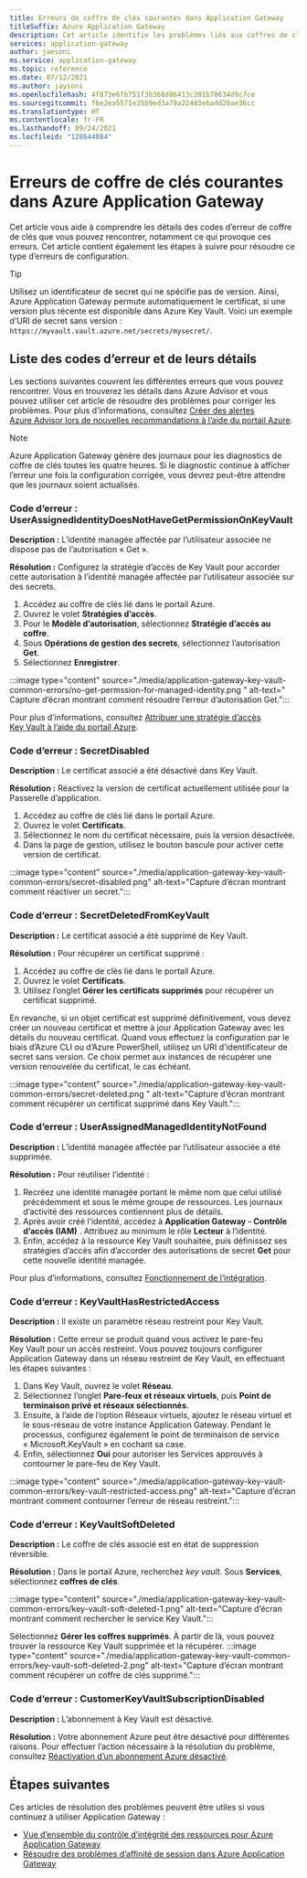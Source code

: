 ```yaml
---
title: Erreurs de coffre de clés courantes dans Application Gateway
titleSuffix: Azure Application Gateway
description: Cet article identifie les problèmes liés aux coffres de clés et vous aide à les résoudre pour le bon fonctionnement d’Application Gateway.
services: application-gateway
author: jaesoni
ms.service: application-gateway
ms.topic: reference
ms.date: 07/12/2021
ms.author: jaysoni
ms.openlocfilehash: 4f873e6fb751f3b368d86413c201b70634d9c7ce
ms.sourcegitcommit: f6e2ea5571e35b9ed3a79a22485eba4d20ae36cc
ms.translationtype: HT
ms.contentlocale: fr-FR
ms.lasthandoff: 09/24/2021
ms.locfileid: "128644084"
---
```

# <a name="common-key-vault-errors-in-azure-application-gateway"></a>Erreurs de coffre de clés courantes dans Azure Application Gateway

Cet article vous aide à comprendre les détails des codes d’erreur de coffre de clés que vous pouvez rencontrer, notamment ce qui provoque ces erreurs. Cet article contient également les étapes à suivre pour résoudre ce type d’erreurs de configuration.

> [!TIP]
> Utilisez un identificateur de secret qui ne spécifie pas de version. Ainsi, Azure Application Gateway permute automatiquement le certificat, si une version plus récente est disponible dans Azure Key Vault. Voici un exemple d’URI de secret sans version : `https://myvault.vault.azure.net/secrets/mysecret/`.

## <a name="list-of-error-codes-and-their-details"></a>Liste des codes d’erreur et de leurs détails

Les sections suivantes couvrent les différentes erreurs que vous pouvez rencontrer. Vous en trouverez les détails dans Azure Advisor et vous pouvez utiliser cet article de résoudre des problèmes pour corriger les problèmes. Pour plus d’informations, consultez [Créer des alertes Azure Advisor lors de nouvelles recommandations à l’aide du portail Azure](https://docs.microsoft.com/azure/advisor/advisor-alerts-portal).

> [!NOTE]
> Azure Application Gateway génère des journaux pour les diagnostics de coffre de clés toutes les quatre heures. Si le diagnostic continue à afficher l’erreur une fois la configuration corrigée, vous devrez peut-être attendre que les journaux soient actualisés.

[comment]: # (Code d’erreur 1)
### <a name="error-code-userassignedidentitydoesnothavegetpermissiononkeyvault"></a>Code d’erreur : UserAssignedIdentityDoesNotHaveGetPermissionOnKeyVault 

**Description :** L’identité managée affectée par l’utilisateur associée ne dispose pas de l’autorisation « Get ». 

**Résolution :** Configurez la stratégie d’accès de Key Vault pour accorder cette autorisation à l’identité managée affectée par l’utilisateur associée sur des secrets. 
1. Accédez au coffre de clés lié dans le portail Azure.
1. Ouvrez le volet **Stratégies d’accès**.
1. Pour le **Modèle d’autorisation**, sélectionnez **Stratégie d’accès au coffre**.
1. Sous **Opérations de gestion des secrets**, sélectionnez l’autorisation **Get**.
1. Sélectionnez **Enregistrer**.

:::image type="content" source="./media/application-gateway-key-vault-common-errors/no-get-permssion-for-managed-identity.png " alt-text=" Capture d’écran montrant comment résoudre l’erreur d’autorisation Get.":::

Pour plus d’informations, consultez [Attribuer une stratégie d’accès Key Vault à l’aide du portail Azure](../key-vault/general/assign-access-policy-portal.md).

[comment]: # (Code d’erreur 2)
### <a name="error-code-secretdisabled"></a>Code d’erreur : SecretDisabled 

**Description :** Le certificat associé a été désactivé dans Key Vault. 

**Résolution :** Réactivez la version de certificat actuellement utilisée pour la Passerelle d’application.
1. Accédez au coffre de clés lié dans le portail Azure.
1. Ouvrez le volet **Certificats**.
1. Sélectionnez le nom du certificat nécessaire, puis la version désactivée.
1. Dans la page de gestion, utilisez le bouton bascule pour activer cette version de certificat.

:::image type="content" source="./media/application-gateway-key-vault-common-errors/secret-disabled.png" alt-text="Capture d’écran montrant comment réactiver un secret.":::

[comment]: # (Code d’erreur 3)
### <a name="error-code-secretdeletedfromkeyvault"></a>Code d’erreur : SecretDeletedFromKeyVault 

**Description :** Le certificat associé a été supprimé de Key Vault. 

**Résolution :** Pour récupérer un certificat supprimé : 
1. Accédez au coffre de clés lié dans le portail Azure.
1. Ouvrez le volet **Certificats**.
1. Utilisez l’onglet **Gérer les certificats supprimés** pour récupérer un certificat supprimé.

En revanche, si un objet certificat est supprimé définitivement, vous devez créer un nouveau certificat et mettre à jour Application Gateway avec les détails du nouveau certificat. Quand vous effectuez la configuration par le biais d’Azure CLI ou d’Azure PowerShell, utilisez un URI d’identificateur de secret sans version. Ce choix permet aux instances de récupérer une version renouvelée du certificat, le cas échéant.

:::image type="content" source="./media/application-gateway-key-vault-common-errors/secret-deleted.png " alt-text="Capture d’écran montrant comment récupérer un certificat supprimé dans Key Vault.":::

[comment]: # (Code d’erreur 4)
### <a name="error-code-userassignedmanagedidentitynotfound"></a>Code d’erreur : UserAssignedManagedIdentityNotFound 

**Description :** L’identité managée affectée par l’utilisateur associée a été supprimée. 

**Résolution :** Pour réutiliser l’identité :
1. Recréez une identité managée portant le même nom que celui utilisé précédemment et sous le même groupe de ressources. Les journaux d’activité des ressources contiennent plus de détails. 
1. Après avoir créé l’identité, accédez à **Application Gateway - Contrôle d’accès (IAM)** . Attribuez au minimum le rôle **Lecteur** à l’identité.
1. Enfin, accédez à la ressource Key Vault souhaitée, puis définissez ses stratégies d’accès afin d’accorder des autorisations de secret **Get** pour cette nouvelle identité managée. 

Pour plus d’informations, consultez [Fonctionnement de l’intégration](./key-vault-certs.md#how-integration-works).

[comment]: # (Code d’erreur 5)
### <a name="error-code-keyvaulthasrestrictedaccess"></a>Code d’erreur : KeyVaultHasRestrictedAccess

**Description :** Il existe un paramètre réseau restreint pour Key Vault. 

**Résolution :** Cette erreur se produit quand vous activez le pare-feu Key Vault pour un accès restreint. Vous pouvez toujours configurer Application Gateway dans un réseau restreint de Key Vault, en effectuant les étapes suivantes :
1. Dans Key Vault, ouvrez le volet **Réseau**.
1. Sélectionnez l’onglet **Pare-feux et réseaux virtuels**, puis **Point de terminaison privé et réseaux sélectionnés**.
1. Ensuite, à l’aide de l’option Réseaux virtuels, ajoutez le réseau virtuel et le sous-réseau de votre instance Application Gateway. Pendant le processus, configurez également le point de terminaison de service « Microsoft.KeyVault » en cochant sa case.
1. Enfin, sélectionnez **Oui** pour autoriser les Services approuvés à contourner le pare-feu de Key Vault.

:::image type="content" source="./media/application-gateway-key-vault-common-errors/key-vault-restricted-access.png" alt-text="Capture d’écran montrant comment contourner l’erreur de réseau restreint.":::

[comment]: # (Code d’erreur 6)
### <a name="error-code-keyvaultsoftdeleted"></a>Code d’erreur : KeyVaultSoftDeleted 

**Description :** Le coffre de clés associé est en état de suppression réversible. 

**Résolution :** Dans le portail Azure, recherchez *key vault*. Sous **Services**, sélectionnez **coffres de clés**.

:::image type="content" source="./media/application-gateway-key-vault-common-errors/key-vault-soft-deleted-1.png" alt-text="Capture d’écran montrant comment rechercher le service Key Vault.":::

Sélectionnez **Gérer les coffres supprimés**. À partir de là, vous pouvez trouver la ressource Key Vault supprimée et la récupérer.
:::image type="content" source="./media/application-gateway-key-vault-common-errors/key-vault-soft-deleted-2.png" alt-text="Capture d’écran montrant comment récupérer un coffre de clés supprimé.":::

[comment]: # (Code d’erreur 7)
### <a name="error-code-customerkeyvaultsubscriptiondisabled"></a>Code d’erreur : CustomerKeyVaultSubscriptionDisabled 

**Description :** L’abonnement à Key Vault est désactivé. 

**Résolution :** Votre abonnement Azure peut être désactivé pour différentes raisons. Pour effectuer l’action nécessaire à la résolution du problème, consultez [Réactivation d’un abonnement Azure désactivé](../cost-management-billing/manage/subscription-disabled.md).

## <a name="next-steps"></a>Étapes suivantes

Ces articles de résolution des problèmes peuvent être utiles si vous continuez à utiliser Application Gateway :

- [Vue d’ensemble du contrôle d’intégrité des ressources pour Azure Application Gateway](https://docs.microsoft.com/azure/application-gateway/resource-health-overview)
- [Résoudre des problèmes d’affinité de session dans Azure Application Gateway](https://docs.microsoft.com/azure/application-gateway/how-to-troubleshoot-application-gateway-session-affinity-issues)
